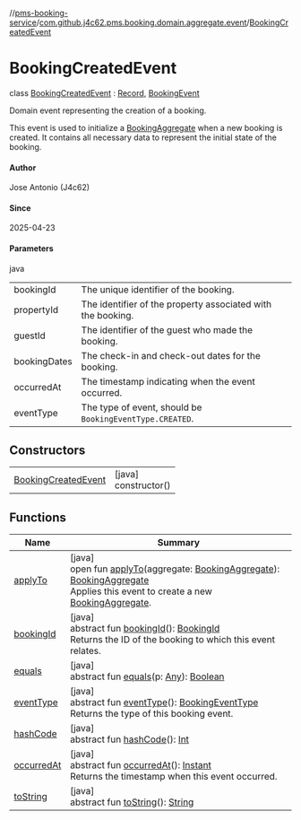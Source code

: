 //[pms-booking-service](../../../index.md)/[com.github.j4c62.pms.booking.domain.aggregate.event](../index.md)/[BookingCreatedEvent](index.md)

# BookingCreatedEvent

class [BookingCreatedEvent](index.md) : [Record](https://docs.oracle.com/en/java/javase/23/docs/api/java.base/java/lang/Record.html), [BookingEvent](../-booking-event/index.md)

Domain event representing the creation of a booking. 

This event is used to initialize a [BookingAggregate](../../com.github.j4c62.pms.booking.domain.aggregate/-booking-aggregate/index.md) when a new booking is created. It contains all necessary data to represent the initial state of the booking.

#### Author

Jose Antonio (J4c62)

#### Since

2025-04-23

#### Parameters

java

| | |
|---|---|
| bookingId | The unique identifier of the booking. |
| propertyId | The identifier of the property associated with the booking. |
| guestId | The identifier of the guest who made the booking. |
| bookingDates | The check-in and check-out dates for the booking. |
| occurredAt | The timestamp indicating when the event occurred. |
| eventType | The type of event, should be `BookingEventType.CREATED`. |

## Constructors

| | |
|---|---|
| [BookingCreatedEvent](-booking-created-event.md) | [java]<br>constructor() |

## Functions

| Name | Summary |
|---|---|
| [applyTo](apply-to.md) | [java]<br>open fun [applyTo](apply-to.md)(aggregate: [BookingAggregate](../../com.github.j4c62.pms.booking.domain.aggregate/-booking-aggregate/index.md)): [BookingAggregate](../../com.github.j4c62.pms.booking.domain.aggregate/-booking-aggregate/index.md)<br>Applies this event to create a new [BookingAggregate](../../com.github.j4c62.pms.booking.domain.aggregate/-booking-aggregate/index.md). |
| [bookingId](../-booking-event/booking-id.md) | [java]<br>abstract fun [bookingId](../-booking-event/booking-id.md)(): [BookingId](../../com.github.j4c62.pms.booking.domain.aggregate.vo/-booking-id/index.md)<br>Returns the ID of the booking to which this event relates. |
| [equals](../../com.github.j4c62.pms.booking.domain.aggregate/-booking-aggregate/index.md#-1797860926%2FFunctions%2F-1170581573) | [java]<br>abstract fun [equals](../../com.github.j4c62.pms.booking.domain.aggregate/-booking-aggregate/index.md#-1797860926%2FFunctions%2F-1170581573)(p: [Any](https://kotlinlang.org/api/core/kotlin-stdlib/kotlin/-any/index.html)): [Boolean](https://kotlinlang.org/api/core/kotlin-stdlib/kotlin/-boolean/index.html) |
| [eventType](../-booking-event/event-type.md) | [java]<br>abstract fun [eventType](../-booking-event/event-type.md)(): [BookingEventType](../../com.github.j4c62.pms.booking.domain.aggregate.vo/-booking-event-type/index.md)<br>Returns the type of this booking event. |
| [hashCode](../../com.github.j4c62.pms.booking.domain.aggregate/-booking-aggregate/index.md#1761002009%2FFunctions%2F-1170581573) | [java]<br>abstract fun [hashCode](../../com.github.j4c62.pms.booking.domain.aggregate/-booking-aggregate/index.md#1761002009%2FFunctions%2F-1170581573)(): [Int](https://kotlinlang.org/api/core/kotlin-stdlib/kotlin/-int/index.html) |
| [occurredAt](../-booking-event/occurred-at.md) | [java]<br>abstract fun [occurredAt](../-booking-event/occurred-at.md)(): [Instant](https://docs.oracle.com/en/java/javase/23/docs/api/java.base/java/time/Instant.html)<br>Returns the timestamp when this event occurred. |
| [toString](../../com.github.j4c62.pms.booking.domain.aggregate/-booking-aggregate/index.md#1582835944%2FFunctions%2F-1170581573) | [java]<br>abstract fun [toString](../../com.github.j4c62.pms.booking.domain.aggregate/-booking-aggregate/index.md#1582835944%2FFunctions%2F-1170581573)(): [String](https://docs.oracle.com/en/java/javase/23/docs/api/java.base/java/lang/String.html) |
